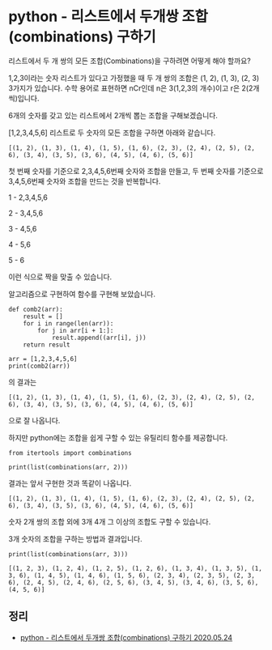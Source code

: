 # python - 리스트에서 두개쌍 조합(combinations) 구하기

리스트에서 두 개 쌍의 모든 조합(Combinations)을 구하려면 어떻게 해야 할까요?

1,2,3이라는 숫자 리스트가 있다고 가정했을 때 두 개 쌍의 조합은 (1, 2), (1, 3), (2, 3) 3가지가 있습니다. 수학 용어로 표현하면 nCr인데 n은 3(1,2,3의 개수)이고 r은 2(2개씩)입니다.

6개의 숫자를 갖고 있는 리스트에서 2개씩 뽑는 조합을 구해보겠습니다.

\[1,2,3,4,5,6\] 리스트로 두 숫자의 모든 조합을 구하면 아래와 같습니다.

```
[(1, 2), (1, 3), (1, 4), (1, 5), (1, 6), (2, 3), (2, 4), (2, 5), (2, 6), (3, 4), (3, 5), (3, 6), (4, 5), (4, 6), (5, 6)]
```

첫 번째 숫자를 기준으로 2,3,4,5,6번째 숫자와 조합을 만들고, 두 번째 숫자를 기준으로 3,4,5,6번째 숫자와 조합을 만드는 것을 반복합니다.

1 - 2,3,4,5,6

2 - 3,4,5,6

3 - 4,5,6

4 - 5,6

5 - 6

이런 식으로 짝을 맞출 수 있습니다.

알고리즘으로 구현하여 함수를 구현해 보았습니다.

```
def comb2(arr):
    result = []
    for i in range(len(arr)):
        for j in arr[i + 1:]:
            result.append((arr[i], j))
    return result
```

```
arr = [1,2,3,4,5,6]
print(comb2(arr))
```

의 결과는

```
[(1, 2), (1, 3), (1, 4), (1, 5), (1, 6), (2, 3), (2, 4), (2, 5), (2, 6), (3, 4), (3, 5), (3, 6), (4, 5), (4, 6), (5, 6)]
```

으로 잘 나옵니다.

하지만 python에는 조합을 쉽게 구할 수 있는 유틸리티 함수를 제공합니다.

```
from itertools import combinations

print(list(combinations(arr, 2)))
```

결과는 앞서 구현한 것과 똑같이 나옵니다.

```
[(1, 2), (1, 3), (1, 4), (1, 5), (1, 6), (2, 3), (2, 4), (2, 5), (2, 6), (3, 4), (3, 5), (3, 6), (4, 5), (4, 6), (5, 6)]
```

숫자 2개 쌍의 조합 외에 3개 4개 그 이상의 조합도 구할 수 있습니다.

3개 숫자의 조합을 구하는 방법과 결과입니다.

```
print(list(combinations(arr, 3)))

[(1, 2, 3), (1, 2, 4), (1, 2, 5), (1, 2, 6), (1, 3, 4), (1, 3, 5), (1, 3, 6), (1, 4, 5), (1, 4, 6), (1, 5, 6), (2, 3, 4), (2, 3, 5), (2, 3, 6), (2, 4, 5), (2, 4, 6), (2, 5, 6), (3, 4, 5), (3, 4, 6), (3, 5, 6), (4, 5, 6)]
```

## 정리
* [python - 리스트에서 두개쌍 조합(combinations) 구하기 2020.05.24](https://junho85.pe.kr/1548)
